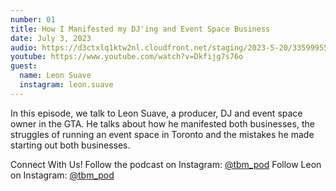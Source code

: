 ```yaml
---
number: 01
title: How I Manifested my DJ'ing and Event Space Business
date: July 3, 2023 
audio: https://d3ctxlq1ktw2nl.cloudfront.net/staging/2023-5-20/335999558-44100-2-24700e23e6a4e.m4a
youtube: https://www.youtube.com/watch?v=Dkfijg7s76o
guest:
  name: Leon Suave
  instagram: leon.suave
---
```


In this episode, we talk to Leon Suave, a producer, DJ and event space owner in the GTA. He talks about how he manifested both businesses, the struggles of running an event space in Toronto and the mistakes he made starting out both businesses.

Connect With Us! Follow the podcast on Instagram: [@tbm_pod](https://www.instagram.com/tbm_pod) Follow Leon on Instagram: [@tbm_pod](https://www.instagram.com/leon.suave)
